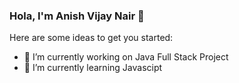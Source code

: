 ### Hola, I'm Anish Vijay Nair 👋



Here are some ideas to get you started:

- 🔭 I’m currently working on Java Full Stack Project
- 🌱 I’m currently learning Javascipt
<!-- - 👯 I’m looking to collaborate on ...
- 🤔 I’m looking for help with ...
- 💬 Ask me about ...
- 📫 How to reach me: ...
- 😄 Pronouns: ...
- ⚡ Fun fact: ... -->
 
